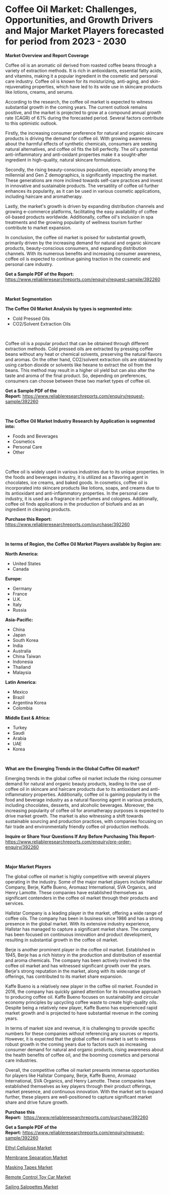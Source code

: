 <p><h1>Coffee Oil Market: Challenges, Opportunities, and Growth Drivers and Major Market Players forecasted for period from 2023 - 2030</h1></p><p><strong>Market Overview and Report Coverage</strong></p>
<p><p>Coffee oil is an aromatic oil derived from roasted coffee beans through a variety of extraction methods. It is rich in antioxidants, essential fatty acids, and vitamins, making it a popular ingredient in the cosmetic and personal care industry. Coffee oil is known for its moisturizing, anti-aging, and skin-rejuvenating properties, which have led to its wide use in skincare products like lotions, creams, and serums.</p><p>According to the research, the coffee oil market is expected to witness substantial growth in the coming years. The current outlook remains positive, and the market is projected to grow at a compound annual growth rate (CAGR) of 6.1% during the forecasted period. Several factors contribute to this optimistic outlook.</p><p>Firstly, the increasing consumer preference for natural and organic skincare products is driving the demand for coffee oil. With growing awareness about the harmful effects of synthetic chemicals, consumers are seeking natural alternatives, and coffee oil fits the bill perfectly. The oil's potential anti-inflammatory and anti-oxidant properties make it a sought-after ingredient in high-quality, natural skincare formulations.</p><p>Secondly, the rising beauty-conscious population, especially among the millennial and Gen Z demographics, is significantly impacting the market. These generations are more inclined towards self-care practices and invest in innovative and sustainable products. The versatility of coffee oil further enhances its popularity, as it can be used in various cosmetic applications, including haircare and aromatherapy.</p><p>Lastly, the market's growth is driven by expanding distribution channels and growing e-commerce platforms, facilitating the easy availability of coffee oil-based products worldwide. Additionally, coffee oil's inclusion in spa treatments and the growing popularity of wellness tourism further contribute to market expansion.</p><p>In conclusion, the coffee oil market is poised for substantial growth, primarily driven by the increasing demand for natural and organic skincare products, beauty-conscious consumers, and expanding distribution channels. With its numerous benefits and increasing consumer awareness, coffee oil is expected to continue gaining traction in the cosmetic and personal care industry.</p></p>
<p><strong>Get a Sample PDF of the Report:</strong> <a href="https://www.reliableresearchreports.com/enquiry/request-sample/392260">https://www.reliableresearchreports.com/enquiry/request-sample/392260</a></p>
<p>&nbsp;</p>
<p><strong>Market Segmentation</strong></p>
<p><strong>The Coffee Oil Market Analysis by types is segmented into:</strong></p>
<p><ul><li>Cold Pressed Oils</li><li>CO2/Solvent Extraction Oils</li></ul></p>
<p>&nbsp;</p>
<p><p>Coffee oil is a popular product that can be obtained through different extraction methods. Cold pressed oils are extracted by pressing coffee beans without any heat or chemical solvents, preserving the natural flavors and aromas. On the other hand, CO2/solvent extraction oils are obtained by using carbon dioxide or solvents like hexane to extract the oil from the beans. This method may result in a higher oil yield but can also alter the taste and aroma of the final product. So, depending on preferences, consumers can choose between these two market types of coffee oil.</p></p>
<p><strong>Get a Sample PDF of the Report:</strong>&nbsp;<a href="https://www.reliableresearchreports.com/enquiry/request-sample/392260">https://www.reliableresearchreports.com/enquiry/request-sample/392260</a></p>
<p>&nbsp;</p>
<p><strong>The Coffee Oil Market Industry Research by Application is segmented into:</strong></p>
<p><ul><li>Foods and Beverages</li><li>Cosmetics</li><li>Personal Care</li><li>Other</li></ul></p>
<p>&nbsp;</p>
<p><p>Coffee oil is widely used in various industries due to its unique properties. In the foods and beverages industry, it is utilized as a flavoring agent in chocolates, ice creams, and baked goods. In cosmetics, coffee oil is incorporated into skincare products like lotions, soaps, and creams due to its antioxidant and anti-inflammatory properties. In the personal care industry, it is used as a fragrance in perfumes and colognes. Additionally, coffee oil finds applications in the production of biofuels and as an ingredient in cleaning products.</p></p>
<p><strong>Purchase this Report:</strong>&nbsp; <a href="https://www.reliableresearchreports.com/purchase/392260">https://www.reliableresearchreports.com/purchase/392260</a></p>
<p>&nbsp;</p>
<p><strong>In terms of Region, the Coffee Oil Market Players available by Region are:</strong></p>
<p>
    <p> <strong> North America: </strong>
        <ul>
            <li>United States</li>
            <li>Canada</li>
        </ul>
        </p> 
    <p> <strong> Europe: </strong>
        <ul>
            <li>Germany</li>
            <li>France</li>
            <li>U.K.</li>
            <li>Italy</li>
            <li>Russia</li>
        </ul>
        </p> 
    <p> <strong> Asia-Pacific: </strong>
        <ul>
            <li>China</li>
            <li>Japan</li>
            <li>South Korea</li>
            <li>India</li>
            <li>Australia</li>
            <li>China Taiwan</li>
            <li>Indonesia</li>
            <li>Thailand</li>
            <li>Malaysia</li>
        </ul>
        </p> 
    <p> <strong> Latin America: </strong>
        <ul>
            <li>Mexico</li>
            <li>Brazil</li>
            <li>Argentina Korea</li>
            <li>Colombia</li>
        </ul>
        </p> 
    <p> <strong> Middle East & Africa: </strong>
        <ul>
            <li>Turkey</li>
            <li>Saudi</li>
            <li>Arabia</li>
            <li>UAE</li>
            <li>Korea</li>
        </ul>
    </p>
    </p>
<p>&nbsp;</p>
<p><strong>What are the Emerging Trends in the Global Coffee Oil market?</strong></p>
<p><p>Emerging trends in the global coffee oil market include the rising consumer demand for natural and organic beauty products, leading to the use of coffee oil in skincare and haircare products due to its antioxidant and anti-inflammatory properties. Additionally, coffee oil is gaining popularity in the food and beverage industry as a natural flavoring agent in various products, including chocolates, desserts, and alcoholic beverages. Moreover, the increasing popularity of coffee oil for aromatherapy purposes is expected to drive market growth. The market is also witnessing a shift towards sustainable sourcing and production practices, with companies focusing on fair trade and environmentally friendly coffee oil production methods.</p></p>
<p><strong>Inquire or Share Your Questions If Any Before Purchasing This Report</strong>- <a href="https://www.reliableresearchreports.com/enquiry/pre-order-enquiry/392260">https://www.reliableresearchreports.com/enquiry/pre-order-enquiry/392260</a></p>
<p>&nbsp;</p>
<p><strong>Major Market Players</strong></p>
<p><p>The global coffee oil market is highly competitive with several players operating in the industry. Some of the major market players include Hallstar Company, Berje, Kaffe Bueno, Aromaaz International, SVA Organics, and Henry Lamotte. These companies have established themselves as significant contenders in the coffee oil market through their products and services.</p><p>Hallstar Company is a leading player in the market, offering a wide range of coffee oils. The company has been in business since 1986 and has a strong presence in the global market. With its extensive industry experience, Hallstar has managed to capture a significant market share. The company has been focused on continuous innovation and product development, resulting in substantial growth in the coffee oil market.</p><p>Berje is another prominent player in the coffee oil market. Established in 1945, Berje has a rich history in the production and distribution of essential and aroma chemicals. The company has been actively involved in the coffee oil market and has witnessed significant growth over the years. Berje's strong reputation in the market, along with its wide range of offerings, has contributed to its market share expansion.</p><p>Kaffe Bueno is a relatively new player in the coffee oil market. Founded in 2016, the company has quickly gained attention for its innovative approach to producing coffee oil. Kaffe Bueno focuses on sustainability and circular economy principles by upcycling coffee waste to create high-quality oils. Despite being a relatively new player, Kaffe Bueno has experienced rapid market growth and is projected to have substantial revenue in the coming years.</p><p>In terms of market size and revenue, it is challenging to provide specific numbers for these companies without referencing any sources or reports. However, it is expected that the global coffee oil market is set to witness robust growth in the coming years due to factors such as increasing consumer demand for natural and organic products, rising awareness about the health benefits of coffee oil, and the booming cosmetics and personal care industries.</p><p>Overall, the competitive coffee oil market presents immense opportunities for players like Hallstar Company, Berje, Kaffe Bueno, Aromaaz International, SVA Organics, and Henry Lamotte. These companies have established themselves as key players through their product offerings, market presence, and continuous innovation. With the market set to expand further, these players are well-positioned to capture significant market share and drive future growth.</p></p>
<p><strong>Purchase this Report:</strong>&nbsp;&nbsp;<a href="https://www.reliableresearchreports.com/purchase/392260">https://www.reliableresearchreports.com/purchase/392260</a></p>
<p></p>
<p><strong>Get a Sample PDF of the Report:</strong>&nbsp;<a href="https://www.reliableresearchreports.com/enquiry/request-sample/392260">https://www.reliableresearchreports.com/enquiry/request-sample/392260</a></p>
<p><p><a href="https://medium.com/@dariodooley/ethyl-cellulose-market-size-market-outlook-and-market-forecast-2023-to-2030-61315b6680cb">Ethyl Cellulose Market</a></p><p><a href="https://medium.com/@drakecorwin2023/membrane-separation-market-insights-into-market-cagr-market-trends-and-growth-strategies-7c691884c2d5">Membrane Separation Market</a></p><p><a href="https://www.linkedin.com/pulse/masking-tapes-market-size-share-amp-trends-analysis-report-ejife/">Masking Tapes Market</a></p><p><a href="https://www.linkedin.com/pulse/remote-control-toy-car-market-share-amp-new-trends-analysis-veb2e/">Remote Control Toy Car Market</a></p><p><a href="https://www.linkedin.com/pulse/sailing-salopettes-market-research-report-provides-thorough-i8kee/">Sailing Salopettes Market</a></p></p>